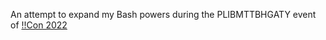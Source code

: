 An attempt to expand my Bash powers
during the PLIBMTTBHGATY event of [!!Con 2022](https://bangbangcon.com/)


